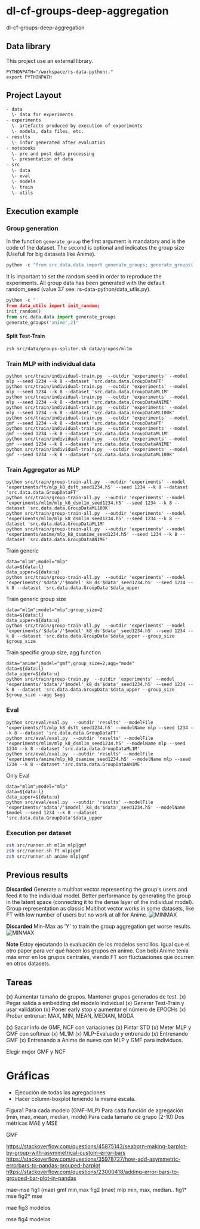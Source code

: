 # dl-cf-groups-deep-aggregation
dl-cf-groups-deep-aggregation

## Data library

This project use an external library.

```
PYTHONPATH="/workspace/rs-data-python:."
export PYTHONPATH
```

## Project Layout

```txt
- data
  \- data for experiments
- experiments
  \- artefacts produced by execution of experiments
  \- models, data files, etc.
- results
  \- infor generated after evaluation
- notebooks
  \- pre and post data processing
  \- presentation of data
- src
  \- data 
  \- eval
  \- models
  \- train
  \- utils
```

## Execution example

### Group generation

In the function ```generate_group``` the first argument is mandatory and is the code of the dataset. The second is optional and indicates the group size (Usefull for big datasets like Anime).

```python
python -c "from src.data.data import generate_groups; generate_groups('ml100k')"
```

It is important to set the random seed in order to reproduce the experiments. All group data has been generated with the default random_seed (value 37 see: rs-data-python/data_utlis.py).

```python
python -c "
from data_utils import init_random;
init_random()
from src.data.data import generate_groups
generate_groups('anime',2)"
```

#### Split Test-Train

```
zsh src/data/groups-spliter.sh data/grupos/ml1m
```

### Train MLP with individual data

```
python src/train/individual-train.py  --outdir 'experiments' --model mlp --seed 1234 --k 8 --dataset 'src.data.data.GroupDataFT'
python src/train/individual-train.py  --outdir 'experiments' --model mlp --seed 1234 --k 8 --dataset 'src.data.data.GroupDataML1M'
python src/train/individual-train.py  --outdir 'experiments' --model mlp --seed 1234 --k 8 --dataset 'src.data.data.GroupDataANIME'
python src/train/individual-train.py  --outdir 'experiments' --model mlp --seed 1234 --k 8 --dataset 'src.data.data.GroupDataML100K'
python src/train/individual-train.py  --outdir 'experiments' --model gmf --seed 1234 --k 8 --dataset 'src.data.data.GroupDataFT'
python src/train/individual-train.py  --outdir 'experiments' --model gmf --seed 1234 --k 8 --dataset 'src.data.data.GroupDataML1M'
python src/train/individual-train.py  --outdir 'experiments' --model gmf --seed 1234 --k 8 --dataset 'src.data.data.GroupDataANIME'
python src/train/individual-train.py  --outdir 'experiments' --model gmf --seed 1234 --k 8 --dataset 'src.data.data.GroupDataML100K'
```

### Train Aggregator as MLP

```
python src/train/group-train-all.py  --outdir 'experiments' --model 'experiments/ft/mlp_k8_dsft_seed1234.h5' --seed 1234 --k 8 --dataset 'src.data.data.GroupDataFT'
python src/train/group-train-all.py  --outdir 'experiments' --model 'experiments/ml1m/mlp_k8_dsml1m_seed1234.h5' --seed 1234 --k 8 --dataset 'src.data.data.GroupDataML100K'
python src/train/group-train-all.py  --outdir 'experiments' --model 'experiments/ml1m/mlp_k8_dsml1m_seed1234.h5' --seed 1234 --k 8 --dataset 'src.data.data.GroupDataML1M'
python src/train/group-train-all.py  --outdir 'experiments' --model 'experiments/anime/mlp_k8_dsanime_seed1234.h5' --seed 1234 --k 8 --dataset 'src.data.data.GroupDataANIME'
```

Train generic
```
data="ml1m";model="mlp"
data=${data:l}
data_upper=${data:u}
python src/train/group-train-all.py  --outdir 'experiments' --model 'experiments/'$data'/'$model'_k8_ds'$data'_seed1234.h5' --seed 1234 --k 8 --dataset 'src.data.data.GroupData'$data_upper
```

Train generic group size
```
data="ml1m";model="mlp";group_size=2
data=${data:l}
data_upper=${data:u}
python src/train/group-train-all.py  --outdir 'experiments' --model 'experiments/'$data'/'$model'_k8_ds'$data'_seed1234.h5' --seed 1234 --k 8 --dataset 'src.data.data.GroupData'$data_upper --group_size $group_size
```

Train specific group size, agg function
```
data="anime";model="gmf";group_size=2;agg="mode"
data=${data:l}
data_upper=${data:u}
python src/train/group-train.py  --outdir 'experiments' --model 'experiments/'$data'/'$model'_k8_ds'$data'_seed1234.h5' --seed 1234 --k 8 --dataset 'src.data.data.GroupData'$data_upper --group_size $group_size --agg $agg
```


### Eval

```
python src/eval/eval.py  --outdir 'results' --modelFile 'experiments/ft/mlp_k8_dsft_seed1234.h5' --modelName mlp --seed 1234 --k 8 --dataset 'src.data.data.GroupDataFT'
python src/eval/eval.py  --outdir 'results' --modelFile 'experiments/ml1m/mlp_k8_dsml1m_seed1234.h5' --modelName mlp --seed 1234 --k 8 --dataset 'src.data.data.GroupDataML1M'
python src/eval/eval.py  --outdir 'results' --modelFile 'experiments/anime/mlp_k8_dsanime_seed1234.h5' --modelName mlp --seed 1234 --k 8 --dataset 'src.data.data.GroupDataANIME'
```

Only Eval
```
data="ml1m";model="mlp"
data=${data:l}
data_upper=${data:u}
python src/eval/eval.py  --outdir 'results' --modelFile 'experiments/'$data'/'$model'_k8_ds'$data'_seed1234.h5' --modelName $model --seed 1234 --k 8 --dataset 'src.data.data.GroupData'$data_upper
```

### Execution per dataset

```zsh
zsh src/runner.sh ml1m mlp|gmf
zsh src/runner.sh ft mlp|gmf
zsh src/runner.sh anime mlp|gmf
```


## Previous results

**Discarded** Generate a multihot vector representing the group's users and feed it to the individual model. Better performance by generating the group in the latent space (connecting it to the dense layer of the individual model). Group representation as classic Multihot vector works in some datasets, like FT with low number of users but no work at all for Anime. ![MINMAX](discarded/agg-as-dense.png)

**Discarded** Min-Max as 'Y' to train the group aggregation get worse results. ![MINMAX](discarded/min-max.png)

**Note** Estoy ejecutando la evaluación de los modelos sencillos. Igual que el otro paper para ver qué hacen los grupos en anime.
Con bobi Anime tenía más error en los grupos centrales, viendo FT son fluctuaciones que ocurren en otros datasets.


## Tareas

(x) Aumentar tamaño de grupos. Mantener grupos generados de test.
(x) Pegar salida a embedding del modelo individual
(x) Generar Test-Train y usar validation
(x) Poner early stop y aumentar el número de EPOCHs
(x) Probar entrenar: MAX, MIN, MEAN, MEDIAN, MODA



(x) Sacar info de GMF, NCF con variaciones
(x) Pintar STD
(x) Meter MLP y GMF con softmax
(x) ML1M
(x) MLP-Evaluado y entrenado
(x) Entrenando GMF
(x) Entrenando a Anime de nuevo con MLP y GMF para individuos.

Elegir mejor GMF y NCF

# Gráficas


- Ejecución de todas las agregaciones
- Hacer column-boxplot teniendo la misma escala.


Figura1
Para cada modelo (GMF-MLP)
Para cada función de agregación (min, max, mean, median, mode)
Para cada tamaño de grupo (2-10)
Dos métricas MAE y MSE

GMF



https://stackoverflow.com/questions/45875143/seaborn-making-barplot-by-group-with-asymmetrical-custom-error-bars
https://stackoverflow.com/questions/35978727/how-add-asymmetric-errorbars-to-pandas-grouped-barplot
https://stackoverflow.com/questions/23000418/adding-error-bars-to-grouped-bar-plot-in-pandas



mae-mse
fig1 (mae) gmf min,max
fig2 (mae) mlp min, max, median..
fig1* mse
fig2* mse

mae
fig3 modelos

mse
fig4 modelos 


